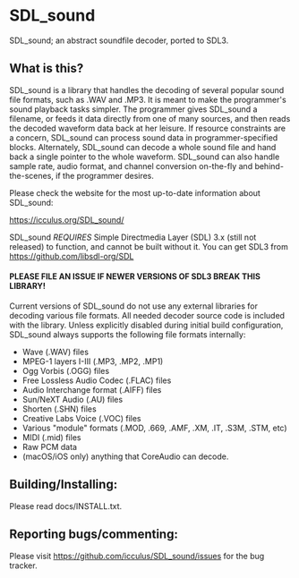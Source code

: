 # SDL_sound

SDL_sound; an abstract soundfile decoder, ported to SDL3.

## What is this?

SDL_sound is a library that handles the decoding of several popular sound file
formats, such as .WAV and .MP3. It is meant to make the programmer's sound
playback tasks simpler. The programmer gives SDL_sound a filename, or feeds
it data directly from one of many sources, and then reads the decoded
waveform data back at her leisure. If resource constraints are a concern,
SDL_sound can process sound data in programmer-specified blocks. Alternately,
SDL_sound can decode a whole sound file and hand back a single pointer to the
whole waveform. SDL_sound can also handle sample rate, audio format, and
channel conversion on-the-fly and behind-the-scenes, if the programmer
desires.

Please check the website for the most up-to-date information about SDL_sound:

https://icculus.org/SDL_sound/

SDL_sound _REQUIRES_ Simple Directmedia Layer (SDL) 3.x (still not released) to function, and cannot
be built without it. You can get SDL3 from https://github.com/libsdl-org/SDL

#### PLEASE FILE AN ISSUE IF NEWER VERSIONS OF SDL3 BREAK THIS LIBRARY!

Current versions of SDL_sound do not use any external libraries for decoding
various file formats. All needed decoder source code is included with the
library. Unless explicitly disabled during initial build configuration,
SDL_sound always supports the following file formats internally:

- Wave (.WAV) files
- MPEG-1 layers I-III (.MP3, .MP2, .MP1)
- Ogg Vorbis (.OGG) files
- Free Lossless Audio Codec (.FLAC) files
- Audio Interchange format (.AIFF) files
- Sun/NeXT Audio (.AU) files
- Shorten (.SHN) files
- Creative Labs Voice (.VOC) files
- Various "module" formats (.MOD, .669, .AMF, .XM, .IT, .S3M, .STM, etc)
- MIDI (.mid) files
- Raw PCM data
- (macOS/iOS only) anything that CoreAudio can decode.

## Building/Installing:

Please read docs/INSTALL.txt.

## Reporting bugs/commenting:

Please visit https://github.com/icculus/SDL_sound/issues for the bug tracker.

